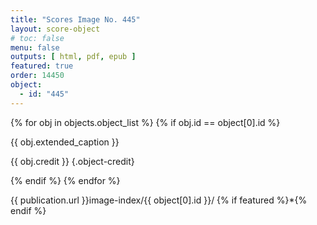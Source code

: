 ```yaml
---
title: "Scores Image No. 445"
layout: score-object
# toc: false
menu: false
outputs: [ html, pdf, epub ]
featured: true
order: 14450
object:
  - id: "445"
---
```


{% for obj in objects.object_list %}
{% if obj.id == object[0].id %}

{{ obj.extended_caption }}

{{ obj.credit }} {.object-credit}

{% endif %}
{% endfor %}

<div class="object-credit object-url is-print-only">

{{ publication.url }}image-index/{{ object[0].id }}/ {% if featured %}*{% endif %}

</div>
